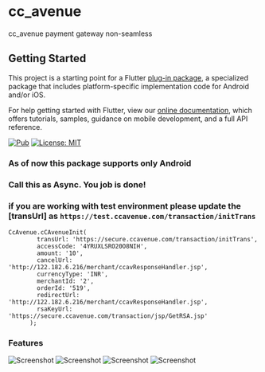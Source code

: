 # cc_avenue

cc_avenue payment gateway non-seamless

## Getting Started

This project is a starting point for a Flutter
[plug-in package](https://flutter.dev/developing-packages/),
a specialized package that includes platform-specific implementation code for
Android and/or iOS.

For help getting started with Flutter, view our
[online documentation](https://flutter.dev/docs), which offers tutorials,
samples, guidance on mobile development, and a full API reference.


<p align="left">
<a href="https://pub.dev/packages/cc_avenue/"><img src="https://img.shields.io/pub/v/cc_avenue" alt="Pub"></a>
<a href="https://opensource.org/licenses/MIT"><img src="https://img.shields.io/badge/license-MIT-purple.svg" alt="License: MIT"></a>
</p>


### As of now this package supports only Android

### Call this as Async. You job is done!

### if you are working with test environment please update the [transUrl] as ``` https://test.ccavenue.com/transaction/initTrans ```
```
CcAvenue.cCAvenueInit(
        transUrl: 'https://secure.ccavenue.com/transaction/initTrans',
        accessCode: '4YRUXLSRO20O8NIH',
        amount: '10',
        cancelUrl: 'http://122.182.6.216/merchant/ccavResponseHandler.jsp',
        currencyType: 'INR',
        merchantId: '2',
        orderId: '519',
        redirectUrl: 'http://122.182.6.216/merchant/ccavResponseHandler.jsp',
        rsaKeyUrl: 'https://secure.ccavenue.com/transaction/jsp/GetRSA.jsp'
      );
```
### Features

![Screenshot](https://github.com/avinash-gotluru/cc_avenue/blob/eb9841c6c6e8bf4934516b42d8c16ff808a31543/images/Screenshot%202022-08-03%20at%203.00.51%20PM.png)
![Screenshot](https://github.com/avinash-gotluru/cc_avenue/blob/eb9841c6c6e8bf4934516b42d8c16ff808a31543/images/Screenshot%202022-08-03%20at%203.01.09%20PM.png)
![Screenshot](https://github.com/avinash-gotluru/cc_avenue/blob/eb9841c6c6e8bf4934516b42d8c16ff808a31543/images/Screenshot%202022-08-03%20at%203.01.34%20PM.png)
![Screenshot](https://github.com/avinash-gotluru/cc_avenue/blob/eb9841c6c6e8bf4934516b42d8c16ff808a31543/images/Screenshot%202022-08-03%20at%203.01.50%20PM.png)
